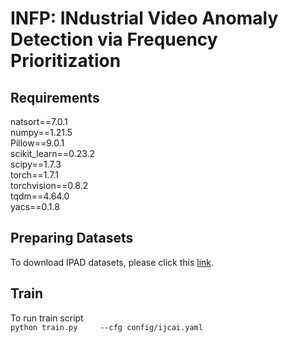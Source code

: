 # INFP: INdustrial Video Anomaly Detection via Frequency Prioritization

## Requirements
natsort==7.0.1  
numpy==1.21.5  
Pillow==9.0.1  
scikit_learn==0.23.2  
scipy==1.7.3  
torch==1.7.1  
torchvision==0.8.2  
tqdm==4.64.0  
yacs==0.1.8  


## Preparing Datasets
To download IPAD datasets, please click this [link](https://drive.google.com/file/d/1etL8kQ-veabLzTFGeC-Zzi8yBIUAt92R/view?usp=drive_link).

## Train
To run train script   
`python train.py     --cfg config/ijcai.yaml`
